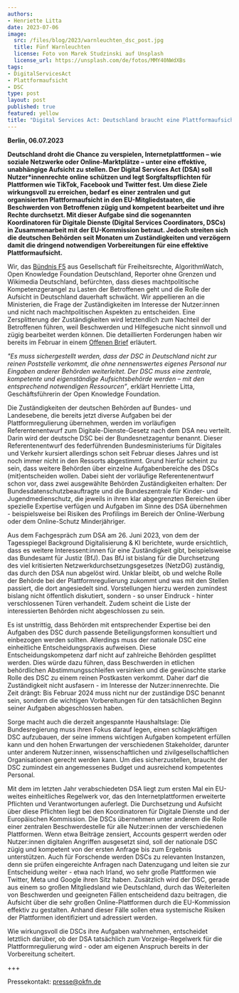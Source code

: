```yaml
---
authors:
- Henriette Litta
date: 2023-07-06
image:
  src: /files/blog/2023/warnleuchten_dsc_post.jpg
  title: Fünf Warnleuchten
  license: Foto von Marek Studzinski auf Unsplash
  license_url: https://unsplash.com/de/fotos/MMY40NWdXBs
tags:
- DigitalServicesAct
- Plattformaufsicht
- DSC
type: post
layout: post
published: true
featured: yellow
title: "Digital Services Act: Deutschland braucht eine Plattformaufsicht, keine Poststelle"
---
```


**Berlin, 06.07.2023**

**Deutschland droht die Chance zu verspielen, Internetplattformen – wie soziale Netzwerke oder Online-Marktplätze – unter eine effektive, unabhängige Aufsicht zu stellen. Der Digital Services Act (DSA) soll Nutzer*innenrechte online schützen und legt Sorgfaltspflichten für Plattformen wie TikTok, Facebook und Twitter fest. Um diese Ziele wirkungsvoll zu erreichen, bedarf es einer zentralen und gut organisierten Plattformaufsicht in den EU-Mitgliedstaaten, die Beschwerden von Betroffenen zügig und kompetent bearbeitet und ihre Rechte durchsetzt. Mit dieser Aufgabe sind die sogenannten Koordinatoren für Digitale Dienste (Digital Services Coordinators, DSCs) in Zusammenarbeit mit der EU-Kommission betraut. Jedoch streiten sich die deutschen Behörden seit Monaten um Zuständigkeiten und verzögern damit die dringend notwendigen Vorbereitungen für eine effektive Plattformaufsicht.**

Wir, das [Bündnis F5](https://buendnis-f5.de/) aus Gesellschaft für Freiheitsrechte, AlgorithmWatch, Open Knowledge Foundation Deutschland, Reporter ohne Grenzen und Wikimedia Deutschland, befürchten, dass dieses machtpolitische Kompetenzgerangel zu Lasten der Betroffenen geht und die Rolle der Aufsicht in Deutschland dauerhaft schwächt. Wir appellieren an die Ministerien, die Frage der Zuständigkeiten im Interesse der Nutzer:innen und nicht nach machtpolitischen Aspekten zu entscheiden. Eine Zersplitterung der Zuständigkeiten wird letztendlich zum Nachteil der Betroffenen führen, weil Beschwerden und Hilfegesuche nicht sinnvoll und zügig bearbeitet werden können. Die detaillierten Forderungen haben wir bereits im Februar in einem [Offenen Brief](https://www.reporter-ohne-grenzen.de/fileadmin/Redaktion/meldung/2023/Offener_Brief_DSA.pdf) erläutert.

_"Es muss sichergestellt werden, dass der DSC in Deutschland nicht zur reinen Poststelle verkommt, die ohne nennenswertes eigenes Personal nur Eingaben anderer Behörden weiterleitet. Der DSC muss eine zentrale, kompetente und eigenständige Aufsichtsbehörde werden – mit den entsprechend notwendigen Ressourcen”_, erklärt Henriette Litta, Geschäftsführerin der Open Knowledge Foundation.

Die Zuständigkeiten der deutschen Behörden auf Bundes- und Landesebene, die bereits jetzt diverse Aufgaben bei der Plattformregulierung übernehmen, werden im vorläufigen Referentenentwurf zum Digitale-Dienste-Gesetz nach dem DSA neu verteilt. Darin wird der deutsche DSC bei der Bundesnetzagentur benannt. Dieser Referentenentwurf des federführenden Bundesministeriums für Digitales und Verkehr kursiert allerdings schon seit Februar dieses Jahres und ist noch immer nicht in den Ressorts abgestimmt. Grund hierfür scheint zu sein, dass weitere Behörden über einzelne Aufgabenbereiche des DSCs (mit)entscheiden wollen. Dabei sieht der vorläufige Referentenentwurf schon vor, dass zwei ausgewählte Behörden Zuständigkeiten erhalten: Der Bundesdatenschutzbeauftragte und die Bundeszentrale für Kinder- und Jugendmedienschutz, die jeweils in ihren klar abgegrenzten Bereichen über spezielle Expertise verfügen und Aufgaben im Sinne des DSA übernehmen - beispielsweise bei Risiken des Profilings im Bereich der Online-Werbung oder dem Online-Schutz Minderjähriger. 

Aus dem Fachgespräch zum DSA am 26. Juni 2023, von dem der Tagesspiegel Background Digitalisierung & KI berichtete, wurde ersichtlich, dass es weitere Interessent:innen für eine Zuständigkeit gibt, beispielsweise das Bundesamt für Justiz (BfJ). Das BfJ ist bislang für die Durchsetzung des viel kritisierten Netzwerkdurchsetzungsgesetzes (NetzDG) zuständig, das durch den DSA nun abgelöst wird. Unklar bleibt, ob und welche Rolle der Behörde bei der Plattformregulierung zukommt und was mit den Stellen passiert, die dort angesiedelt sind. Vorstellungen hierzu werden zumindest bislang nicht öffentlich diskutiert, sondern - so unser Eindruck - hinter verschlossenen Türen verhandelt. Zudem scheint die Liste der interessierten Behörden nicht abgeschlossen zu sein. 

Es ist unstrittig, dass Behörden mit entsprechender Expertise bei den Aufgaben des DSC durch passende Beteiligungsformen konsultiert und einbezogen werden sollten. Allerdings muss der nationale DSC eine einheitliche Entscheidungspraxis aufweisen. Diese Entscheidungskompetenz darf nicht auf zahlreiche Behörden gesplittet werden. Dies würde dazu führen, dass Beschwerden in etlichen behördlichen Abstimmungsschleifen versinken und die gewünschte starke Rolle des DSC zu einem reinen Postkasten verkommt. Daher darf die Zuständigkeit nicht ausfasern - im Interesse der Nutzer:innenrechte. Die Zeit drängt: Bis Februar 2024 muss nicht nur der zuständige DSC benannt sein, sondern die wichtigen Vorbereitungen für den tatsächlichen Beginn seiner Aufgaben abgeschlossen haben. 

Sorge macht auch die derzeit angespannte Haushaltslage: Die Bundesregierung muss ihren Fokus darauf legen, einen schlagkräftigen DSC aufzubauen, der seine immens wichtigen Aufgaben kompetent erfüllen kann und den hohen Erwartungen der verschiedenen Stakeholder, darunter unter anderem Nutzer:innen, wissenschaftlichen und zivilgesellschaftlichen Organisationen gerecht werden kann. Um dies sicherzustellen, braucht der DSC zumindest ein angemessenes Budget und ausreichend kompetentes Personal.

Mit dem im letzten Jahr verabschiedeten DSA liegt zum ersten Mal ein EU-weites einheitliches Regelwerk vor, das den Internetplattformen erweiterte Pflichten und Verantwortungen auferlegt. Die Durchsetzung und Aufsicht über diese Pflichten liegt bei den Koordinatoren für Digitale Dienste und der Europäischen Kommission. Die DSCs übernehmen unter anderem die Rolle einer zentralen Beschwerdestelle für alle Nutzer:innen der verschiedenen Plattformen. Wenn etwa Beiträge zensiert, Accounts gesperrt werden oder Nutzer:innen digitalen Angriffen ausgesetzt sind, soll der nationale DSC zügig und kompetent von der ersten Anfrage bis zum Ergebnis unterstützen. Auch für Forschende werden DSCs zu relevanten Instanzen, denn sie prüfen eingereichte Anfragen nach Datenzugang und leiten sie zur Entscheidung weiter - etwa nach Irland, wo sehr große Plattformen wie Twitter, Meta und Google ihren Sitz haben. Zusätzlich wird der DSC, gerade aus einem so großen Mitgliedsland wie Deutschland, durch das Weiterleiten von Beschwerden und geeigneten Fällen entscheidend dazu beitragen, die Aufsicht über die sehr großen Online-Plattformen durch die EU-Kommission effektiv zu gestalten. Anhand dieser Fälle sollen etwa systemische Risiken der Plattformen identifiziert und adressiert werden. 

Wie wirkungsvoll die DSCs ihre Aufgaben wahrnehmen, entscheidet letztlich darüber, ob der DSA tatsächlich zum Vorzeige-Regelwerk für die Plattformregulierung wird - oder am eigenen Anspruch bereits in der Vorbereitung scheitert. 

+++

Pressekontakt: presse@okfn.de
